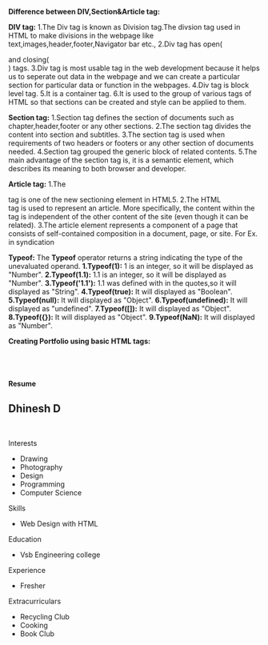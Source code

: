 **Difference between DIV,Section&Article tag:**

**DIV tag:**
  1.The Div tag is known as Division tag.The divsion tag used in HTML to make divisions in the webpage like text,images,header,footer,Navigator bar etc.,
  2.Div tag has open(<DIV> and closing(</DIV>) tags.
  3.Div tag is most usable tag in the web development because it helps us to seperate out data in the webpage and we can create a particular section for particular data or         function   in the webpages.
  4.Div tag is block level tag.
  5.It is a container tag.
  6.It is used to the group of various tags of HTML so that sections can be created and style can be applied to them.
  
**Section tag:**
  1.Section tag defines the section of documents such as chapter,header,footer or any other sections.
  2.The section tag divides the content into section and subtitles.
  3.The section tag is used when requirements of two headers or footers or any other section of documents needed.
  4.Section tag grouped the generic block of related contents.
  5.The main advantage of the section tag is, it is a semantic element, which describes its meaning to both browser and developer.
  
**Article tag:**
  1.The <article> tag is one of the new sectioning element in HTML5.
  2.The HTML <article> tag is used to represent an article. More specifically, the content within the <article> tag is independent of the other content of the site (even though it can be related).
  3.The article element represents a component of a page that consists of self-contained composition in a document, page, or site. For Ex. in syndication

**Typeof:**
  The **Typeof** operator returns a string indicating the type of the unevaluated operand.
  **1.Typeof(1):**
      1 is an integer, so it will be displayed as "Number".
  **2.Typeof(1.1):**
      1.1 is an integer, so it will be displayed as "Number".
  **3.Typeof('1.1'):**
      1.1 was defined with in the quotes,so it will displayed as "String".
  **4.Typeof(true):**
      It will displayed as "Boolean".
  **5.Typeof(null):**
      It will displayed as "Object".
  **6.Typeof(undefined):**
      It will displayed as "undefined".
  **7.Typeof([]):**
      It will displayed as "Object".
  **8.Typeof({}):**
      It will displayed as "Object".
  **9.Typeof(NaN):**
      It will displayed as "Number".
  
  **Creating Portfolio using basic HTML tags:**
  <div id="header"></div>
<div class="left"></div>
<div class="stuff">
  <br><br>
  <h1>Resume</h1>
  <h2>Dhinesh D</h2>
  <br>
  <p class="head">Interests</p>
  <ul>
    <li>Drawing</li>
    <li>Photography</li>
    <li>Design</li>
    <li>Programming</li>
    <li>Computer Science</li>
  </ul>
  <p class="head">Skills</p>
  <ul>
    <li>Web Design with HTML</li>
  </ul>
  <p class="head">Education</p>
  <ul>
      <li>Vsb Engineering college</li>
  </ul>
  <p class="head">Experience</p>
  <ul>
    <li>Fresher</li>
  </ul>
  <p class="head">Extracurriculars</p>
  <ul>
    <li>Recycling Club</li>
    <li>Cooking</li>
    <li>Book Club</li>
  </ul>
</div>
  
